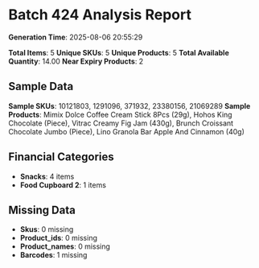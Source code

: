 # Batch 424 Analysis Report

**Generation Time**: 2025-08-06 20:55:29

**Total Items**: 5
**Unique SKUs**: 5
**Unique Products**: 5
**Total Available Quantity**: 14.00
**Near Expiry Products**: 2

## Sample Data
**Sample SKUs**: 10121803, 1291096, 371932, 23380156, 21069289
**Sample Products**: Mimix Dolce Coffee Cream Stick 8Pcs (29g), Hohos King Chocolate (Piece), Vitrac Creamy Fig Jam (430g), Brunch Croissant Chocolate Jumbo (Piece), Lino Granola Bar Apple And Cinnamon (40g)

## Financial Categories
- **Snacks**: 4 items
- **Food Cupboard 2**: 1 items

## Missing Data
- **Skus**: 0 missing
- **Product_ids**: 0 missing
- **Product_names**: 0 missing
- **Barcodes**: 1 missing
